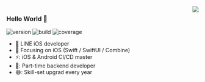<img align="right" src="https://github-readme-stats.vercel.app/api?username=hayasilin&show_icons=true&icon_color=CE1D2D&text_color=718096&bg_color=00000000&hide_title=true&hide_border=true" />

### Hello World 👋

![version](https://img.shields.io/badge/version-v1.0.0-informational.svg)
![build](https://img.shields.io/badge/build-passing-brightgreen.svg)
![coverage](https://img.shields.io/badge/coverage-100-important.svg)

- :hammer: LINE iOS developer
- :orange_book: Focusing on iOS (Swift / SwiftUI / Combine)
- ⚡: iOS & Android CI/CD master
- 🌱: Part-time backend developer
- 😄: Skill-set upgrad every year
